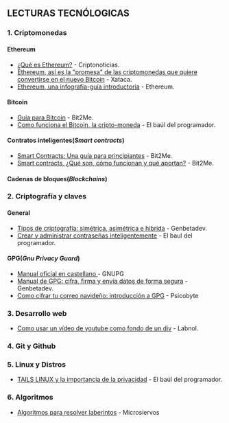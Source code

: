 ## LECTURAS TECNÓLOGICAS

### 1. Criptomonedas
#### Ethereum
- [¿Qué es Ethereum?](https://criptonoticias.com/informacion/que-es-ethereum/#axzz4iBhwtMsh) - Criptonoticias.
- [Ethereum, así es la "promesa" de las criptomonedas que quiere convertirse en el nuevo Bitcoin](https://www.xataka.com/otros/ethereum-el-nuevo-bitcoin-es-algo-mas-que-una-criptomoneda) - Xataca.
- [Ethereum, una infografía-guía introductoria](http://blog.bit2me.com/es/wp-content/uploads/sites/2/2016/02/infografia-ethereum.png) - Ethereum.

#### Bitcoin
- [Guía para Bitcoin](http://blog.bit2me.com/es/guia-bitcoin/) - Bit2Me.
- [Como funciona el Bitcoin, la cripto-moneda](https://elbauldelprogramador.com/como-funciona-el-bitcoin-la-cripto-moneda/) - El baúl del programador.

#### Contratos inteligentes(*Smart contracts*)
- [Smart Contracts: Una guía para principiantes](http://blog.bit2me.com/es/smart-contracts/) - Bit2Me.
- [Smart contracts, ¿Qué son, cómo funcionan y qué aportan?](http://blog.bit2me.com/es/que-son-los-smart-contracts//) - Bit2Me.

#### Cadenas de bloques(*Blockchains*)

### 2. Criptografía y claves
  #### General
  - [Tipos de criptografía: simétrica, asimétrica e hibrida](https://www.genbetadev.com/seguridad-informatica/tipos-de-criptografia-simetrica-asimetrica-e-hibrida) - Genbetadev.
  - [Crear y administrar contraseñas inteligentemente](https://elbauldelprogramador.com/good-passwords/) - El baul del programador.

#### GPG(*Gnu Privacy Guard*)
  - [Manual oficial en castellano ](https://www.gnupg.org/gph/es/manual/book1.html) - GNUPG
  - [Manual de GPG: cifra, firma y envía datos de forma segura](https://www.genbetadev.com/seguridad-informatica/manual-de-gpg-cifra-y-envia-datos-de-forma-segura) - Genbetadev.
  - [Como cifrar tu correo navideño: introducción a GPG]() - Psicobyte

### 3. Desarrollo web
- [Como usar un vídeo de youtube como fondo de un div](https://www.labnol.org/internet/youtube-video-background/27933/) - Labnol.


### 4. Git y Github

### 5. Linux y Distros
- [TAILS LINUX y la importancia de la privacidad](https://elbauldelprogramador.com/tails-linux-importancia-privacidad/) - El baúl del programador.
### 6. Algoritmos
- [Algoritmos para resolver laberintos](http://www.microsiervos.com/archivo/ordenadores/algoritmos-resolver-laberintos.html) - Microsiervos
